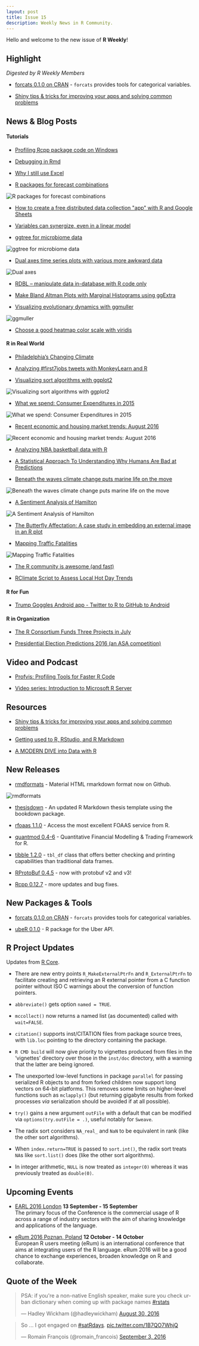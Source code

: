 ```yaml
---
layout: post
title: Issue 15
description: Weekly News in R Community.
---
```


Hello and welcome to the new issue of **R Weekly**!

## Highlight

*Digested by R Weekly Members*

+ [forcats 0.1.0 on CRAN](https://blog.rstudio.org/2016/08/31/forcats-0-1-0/) - `forcats` provides tools for categorical variables.

+ [Shiny tips & tricks for improving your apps and solving common problems](http://deanattali.com/blog/advanced-shiny-tips/)

## News & Blog Posts

#### Tutorials

+ [Profiling Rcpp package code on Windows](http://evolvedmicrobe.com/blogs/?p=359)

+ [Debugging in Rmd](https://gist.github.com/gmbecker/e47b0951b91505b2f4607259bcec8f97)

+ [Why I still use Excel](https://deevybee.blogspot.sg/2016/09/in-defence-of-excel.html)

+ [R packages for forecast combinations](http://robjhyndman.com/hyndsight/forecast-combinations/)

![R packages for forecast combinations](https://cdn.rawgit.com/rweekly/image/master/2016-09-05/hybrid.png)

+ [How to create a free distributed data collection "app" with R and Google Sheets](http://simplystatistics.org/2016/08/26/googlesheets/)

+ [Variables can synergize, even in a linear model](http://www.win-vector.com/blog/2016/09/variables-can-synergize-even-in-a-linear-model/)

+ [ggtree for microbiome data](http://guangchuangyu.github.io/2016/09/ggtree-for-microbiome-data/)

![ggtree for microbiome data](https://guangchuangyu.github.io/blog_images/Bioconductor/ggtree/tree_ggtree.png)

+ [Dual axes time series plots with various more awkward data](http://ellisp.github.io/blog/2016/08/28/dualaxes2)

![Dual axes](https://ellisp.github.io/img/0052-milk-price.svg)

+ [RDBL – manipulate data in-database with R code only](http://datascienceplus.com/rdbl-manipulate-data-in-database-with-r-code-only/)

+ [Make Bland Altman Plots with Marginal Histograms using ggExtra](http://labrtorian.com/2016/08/29/make-bland-altman-plots-with-marginal-histograms-using-ggextra/)

+ [Visualizing evolutionary dynamics with ggmuller](https://thesefewlines.wordpress.com/2016/08/20/how-to-ggmuller/)

![ggmuller](https://thesefewlines.files.wordpress.com/2016/08/branching.png?w=840)

+ [Choose a good heatmap color scale with viridis](http://blog.revolutionanalytics.com/2016/09/choose-a-good-heatmap-color-scale-with-viridis.html)

#### R in Real World

+ [Philadelphia’s Changing Climate](https://mtairy.me/2016/09/01/philadelphias-changing-climate/)

+ [Analyzing #first7jobs tweets with MonkeyLearn and R](https://blog.monkeylearn.com/analyzing-first7jobs-tweets-monkeylearn-r/)

+ [Visualizing sort algorithms with ggplot2](http://jkunst.com/r/visualizing-sort-algorithms-with-ggplot/)

![Visualizing sort algorithms with ggplot2](https://cdn.rawgit.com/rweekly/image/master/2016-09-05/sort2.png)

+ [What we spend: Consumer Expenditures in 2015](http://lenkiefer.com/2016/09/02/consumer-spend)

![What we spend: Consumer Expenditures in 2015](https://cdn.rawgit.com/rweekly/image/master/2016-09-05/price.gif)

+ [Recent economic and housing market trends: August 2016](http://lenkiefer.com/2016/08/27/housing-market-update)

![Recent economic and housing market trends: August 2016](https://cdn.rawgit.com/rweekly/image/master/2016-09-05/house.gif)

+ [Analyzing NBA basketball data with R](http://blog.revolutionanalytics.com/2016/09/analyzing-nba-basketball-data-with-r.html)

+ [A Statistical Approach To Understanding Why Humans Are Bad at Predictions](http://jasdumas.github.io/2016-09-02-a-stat-approach-to-npr-segment-on-predictions/)

+ [Beneath the waves climate change puts marine life on the move](http://ctmirror.org/2016/08/29/beneath-the-waves-climate-change-puts-marine-life-on-the-move/)

![Beneath the waves climate change puts marine life on the move](https://pbs.twimg.com/media/CrB1LN4W8AAmU4G.jpg)

+ [A Sentiment Analysis of Hamilton](http://seankross.com/2016/08/30/A-Sentiment-Analysis-of-Hamilton.html)

![A Sentiment Analysis of Hamilton](https://cdn.rawgit.com/seankross/seankross.github.io/24dbbf55347381c34e6493256c95675fefc8aaa5/img/2016-08-30-A-Sentiment-Analysis-of-Hamilton/unnamed-chunk-12-1.png)

+ [The Butterfly Affectation:
A case study in embedding an external image in an R plot](https://www.stat.auckland.ac.nz/~paul/Reports/grImport/butterfly/butterfly.html)

+ [Mapping Traffic Fatalities](http://lucaspuente.github.io/notes/2016/09/01/Mapping_Traffic_Fatalities)

![Mapping Traffic Fatalities](https://cdn.rawgit.com/rweekly/image/master/2016-09-05/Traffic.png)

+ [The R community is awesome (and fast)](http://www.win-vector.com/blog/2016/08/the-r-community-is-awesome-and-fast/)

+ [RClimate Script to Assess Local Hot Day Trends](https://rclimate.wordpress.com/2016/08/29/rclimate-script-to-assess-local-hot-day-trends/)

#### R for Fun

+ [Trump Goggles Android app - Twitter to R to GitHub to Android](https://leonawicz.github.io/TrumpGoggles/trumpgoggles.html)

#### R in Organization

+ [The R Consortium Funds Three Projects in July](https://www.r-consortium.org/blog/2016/08/22/the-r-consortium-funds-three-projects-in-july)

+ [Presidential Election Predictions 2016 (an ASA competition)](https://www.r-statistics.com/2016/08/presidential-election-predictions-2016/)


## Video and Podcast

+ [Profvis: Profiling Tools for Faster R Code](https://www.rstudio.com/resources/webinars/profvis-profiling-tools-for-faster-r-code/)

+ [Video series: Introduction to Microsoft R Server](http://blog.revolutionanalytics.com/2016/08/introduction-to-microsoft-r-server.html)


## Resources

+ [Shiny tips & tricks for improving your apps and solving common problems](http://deanattali.com/blog/advanced-shiny-tips/)

+ [Getting used to R, RStudio, and R Markdown](https://ismayc.github.io/rbasics-book/index.html)

+ [A MODERN DIVE into Data with R](https://ismayc.github.io/moderndiver-book/)


## New Releases

+ [rmdformats](https://github.com/juba/rmdformats) - Material HTML rmarkdown format now on Github.

![rmdformats](https://pbs.twimg.com/media/CrWTBtiWAAAFy9i.jpg)

+ [thesisdown](https://chesterismay.wordpress.com/2016/09/01/updated-r-markdown-thesis-template/) - An updated R Markdown thesis template using the bookdown package.

+ [rfoaas 1.1.0](http://dirk.eddelbuettel.com/blog/2016/08/28#rfoaas_1.1.0) - Access the most excellent FOAAS service from R.

+ [quantmod 0.4-6](http://blog.fosstrading.com/2016/08/quantmod-0-4-6-on-cran.html) - Quantitative Financial Modelling & Trading Framework for R.

+ [tibble 1.2.0](https://blog.rstudio.org/2016/08/29/tibble-1-2-0/) - `tbl_df` class that offers better checking and
printing capabilities than traditional data frames.

+ [RProtoBuf 0.4.5](http://dirk.eddelbuettel.com/blog/2016/08/29#rprotobuf_0.4.5) - now with protobuf v2 and v3!

+ [Rcpp 0.12.7](http://dirk.eddelbuettel.com/blog/2016/09/04#rcpp_0.12.7) - more updates and bug fixes.

## New Packages & Tools

+ [forcats 0.1.0 on CRAN](https://blog.rstudio.org/2016/08/31/forcats-0-1-0/) - `forcats` provides tools for categorical variables.

+ [ubeR 0.1.0](http://www.exegetic.biz/blog/2016/08/uber-a-package-for-the-uber-api/) - R package for the Uber API.

## R Project Updates

Updates from [R Core](http://developer.r-project.org/blosxom.cgi/R-devel/NEWS).

+ There are new entry points `R_MakeExternalPtrFn` and `R_ExternalPtrFn` to facilitate creating and retrieving an R external pointer from a C function pointer without ISO C warnings about the conversion of function pointers.

+ `abbreviate()` gets option `named = TRUE`.

+ `mccollect()` now returns a named list (as documented) called with `wait=FALSE`.

+ `citation()` supports inst/CITATION files from package source trees, with `lib.loc` pointing to the directory containing the package.

+ `R CMD build` will now give priority to vignettes produced from files in the ‘vignettes’ directory over those in the `inst/doc` directory, with a warning that the latter are being ignored.

+ The unexported low-level functions in package `parallel` for passing serialized R objects to and from forked children now support long vectors on 64-bit platforms. This removes some limits on higher-level functions such as `mclapply()` (but returning gigabyte results from forked processes _via_ serialization should be avoided if at all possible).

+ `try()` gains a new argument `outFile` with a default that can be modified via `options(try.outFile = .)`, useful notably for `Sweave`.

+ The radix sort considers `NA_real_` and `NaN` to be equivalent in rank (like the other sort algorithms).

+ When `index.return=TRUE` is passed to `sort.int()`, the radix sort treats `NA`s like `sort.list()` does (like the other sort algorithms).

+ In integer arithmetic, `NULL` is now treated as `integer(0)` whereas it was previously treated as `double(0)`.

## Upcoming Events

+ [EARL 2016 London](https://earlconf.com/)  **13 September - 15 September** <br>
The primary focus of the Conference is the commercial usage of R across a range of industry sectors with the aim of sharing knowledge and applications of the language.<br /> 

+ [eRum 2016 Poznan, Poland](http://erum.ue.poznan.pl/)  **12 October - 14 October** <br>
European R users meeting (eRum) is an international conference that aims at integrating users of the R language. eRum 2016 will be a good chance to exchange experiences, broaden knowledge on R and collaborate. <br /> 

## Quote of the Week

<blockquote class="twitter-tweet" data-lang="en"><p lang="en" dir="ltr">PSA: if you&#39;re a non-native English speaker, make sure you check urban dictionary when coming up with package names <a href="https://twitter.com/hashtag/rstats?src=hash">#rstats</a></p>&mdash; Hadley Wickham (@hadleywickham) <a href="https://twitter.com/hadleywickham/status/770744837104541696">August 30, 2016</a></blockquote>

<blockquote class="twitter-tweet" data-lang="en"><p lang="en" dir="ltr">So ... I got engaged on <a href="https://twitter.com/hashtag/satRdays?src=hash">#satRdays</a>. <a href="https://t.co/1B7QO7WhjQ">pic.twitter.com/1B7QO7WhjQ</a></p>&mdash; Romain François (@romain_francois) <a href="https://twitter.com/romain_francois/status/772053144222261249">September 3, 2016</a></blockquote>
